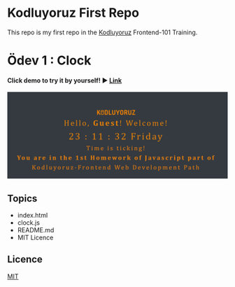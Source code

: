 # Kodluyoruz First Repo

This repo is my first repo in the [Kodluyoruz](https://www.kodluyoruz.org/) Frontend-101 Training.

# Ödev 1 : Clock

#### Click demo to try it by yourself! :arrow_forward: [Link](https://clever-kilby-b49628.netlify.app)

<img src="/assets/img/odev1.PNG" width="700"/>

## Topics

- index.html
- clock.js
- README.md
- MIT Licence

## Licence

[MIT](https://github.com/aysegulHalamoglu/kodluyoruzilkrepo/blob/main/LICENSE)
